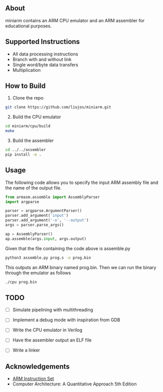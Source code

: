 ## About

miniarm contains an ARM CPU emulator and an ARM assembler for educational purposes.

## Supported Instructions
- All data processing instructions
- Branch with and without link
- Single word/byte data transfers
- Multiplication 

## How to Build

1. Clone the repo
```sh
git clone https://github.com/liujos/miniarm.git
```
2. Build the CPU emulator
```sh
cd miniarm/cpu/build
make
```

3. Build the assembler
```sh
cd ../../assembler
pip install -e .
```

## Usage

The following code allows you to specify the input ARM assembly file and the name of the output file.

```python
from armasm.assemble import AssemblyParser
import argparse

parser = argparse.ArgumentParser()
parser.add_argument('input')
parser.add_argument('-o', '--output')
args = parser.parse_args()

ap = AssemblyParser()
ap.assemble(args.input, args.output)
```

Given that the file containing the code above is assemble.py

```sh
python3 assemble.py prog.s -o prog.bin
```

This outputs an ARM binary named prog.bin. Then we can run the binary through the emulator as follows

```sh
./cpu prog.bin
```


## TODO

- [ ] Simulate pipelining with multithreading
- [ ] Implement a debug mode with inspiration from GDB
- [ ] Write the CPU emulator in Verilog
- [ ] Have the assembler output an ELF file
- [ ] Write a linker 
   

## Acknowledgements

- [ARM Instruction Set](https://iitd-plos.github.io/col718/ref/arm-instructionset.pdf)
- Computer Architecture: A Quantitative Approach 5th Edition

